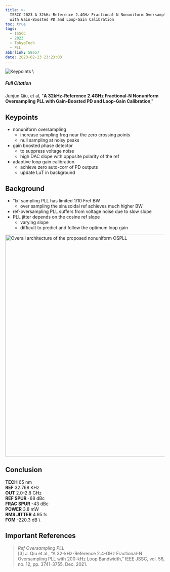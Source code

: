 ```yaml
---
title: >-
  ISSCC-2023 A 32kHz-Reference 2.4GHz Fractional-N Nonuniform Oversampling PLL
  with Gain-Boosted PD and Loop-Gain Calibration
toc: true
tags:
  - ISSCC
  - 2023
  - TokyoTech
  - PLL
abbrlink: 58657
date: 2023-02-23 23:23:03
---
```


![Keypoints](https://api2.mubu.com/v3/document_image/f20f73e4-3ae2-41e8-b2bc-03993702b097-216525.jpg) \

##### Full Citation

Junjun Qiu, et al, "**A 32kHz-Reference 2.4GHz Fractional-N Nonuniform Oversampling PLL with Gain-Boosted PD and Loop-Gain Calibration**,"

## Keypoints

- nonuniform oversampling
  - increase sampling freq near the zero  crossing points
  - null sampling at noisy peaks
- gain boosted phase detector
  - to suppress voltage noise
  - high DAC slope with opposite polarity of the ref
- adaptive loop gain calibration
  - achieve zero auto-corr of PD outputs
  - update LuT in background

## Background

- '1x' sampling PLL has limited 1/10 Fref BW
  - over sampling the sinusoidal ref achieves much higher BW
- ref-oversampling PLL suffers from voltage noise due to slow slope
- PLL jitter depends on the cosine ref slope
  - varying slope
  - difficult to predict and follow the optimum loop gain

<img src="https://api2.mubu.com/v3/document_image/3f1b7f5f-2a5a-4ac0-9a24-d77addd9f9be-216525.jpg" width = "700" alt="Overall architecture of the proposed nonuniform OSPLL" align=center />

## Conclusion

**TECH**  65 nm \
**REF**  32.768 KHz \
**OUT**  2.0-2.8 GHz \
**REF SPUR**  -68 dBc \
**FRAC SPUR**  -43 dBc \
**POWER**  3.8 mW \
**RMS JITTER**  4.95 fs \
**FOM**  -220.3 dB \

## Important References

> *Ref Oversampling PLL* \
> [3] J. Qiu et al., “A 32-kHz-Reference 2.4-GHz Fractional-N Oversampling PLL with 200-kHz Loop Bandwidth,” IEEE JSSC, vol. 56, no. 12, pp. 3741-3755, Dec. 2021.
